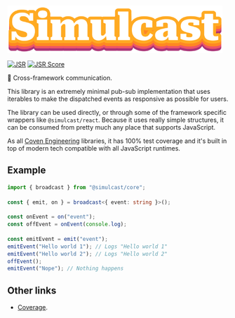 <img alt="Simulcast Core logo" src="https://raw.githubusercontent.com/covenengineering/libraries/main/@simulcast/core/logo.svg" height="108" />

[![JSR](https://jsr.io/badges/@simulcast/core)](https://jsr.io/@simulcast/core)
[![JSR Score](https://jsr.io/badges/@simulcast/core/score)](https://jsr.io/@simulcast/core/score)

📡 Cross-framework communication.

This library is an extremely minimal pub-sub implementation that uses iterables
to make the dispatched events as responsive as possible for users.

The library can be used directly, or through some of the framework specific
wrappers like `@simulcast/react`. Because it uses really simple structures, it
can be consumed from pretty much any place that supports JavaScript.

As all [Coven Engineering](https://coven.engineering) libraries, it has 100%
test coverage and it's built in top of modern tech compatible with all
JavaScript runtimes.

## Example

```typescript
import { broadcast } from "@simulcast/core";

const { emit, on } = broadcast<{ event: string }>();

const onEvent = on("event");
const offEvent = onEvent(console.log);

const emitEvent = emit("event");
emitEvent("Hello world 1"); // Logs "Hello world 1"
emitEvent("Hello world 2"); // Logs "Hello world 2"
offEvent();
emitEvent("Nope"); // Nothing happens
```

## Other links

- [Coverage](https://coveralls.io/github/covenengineering/libraries).

